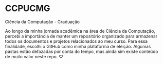 # CCPUCMG
Ciência da Computação - Graduação 

Ao longo da minha jornada acadêmica na área de Ciência da Computação, percebi a importância de manter um repositório organizado para armazenar todos os documentos e projetos relacionados ao meu curso. Para essa finalidade, escolhi o GitHub como minha plataforma de eleição. Algumas pastas estão defazadas por conta do tempo, mas ainda sim existe conteúdo de muito valor neste repo. ♡
